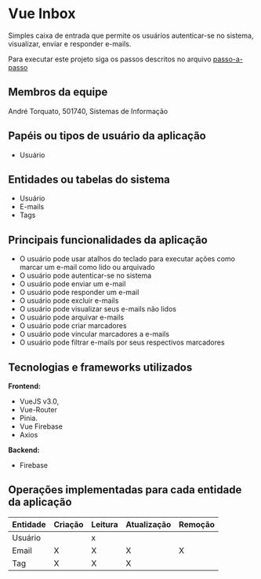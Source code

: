 # Vue Inbox

Simples caixa de entrada que permite os usuários autenticar-se no sistema, visualizar, enviar e responder e-mails.

Para executar este projeto siga os passos descritos no arquivo [passo-a-passo](passo-a-passo.md)

## Membros da equipe

André Torquato, 501740, Sistemas de Informação

## Papéis ou tipos de usuário da aplicação

- Usuário

## Entidades ou tabelas do sistema

- Usuário
- E-mails
- Tags

## Principais funcionalidades da aplicação

- O usuário pode usar atalhos do teclado para executar ações como marcar um e-mail como lido ou arquivado
- O usuário pode autenticar-se no sistema
- O usuário pode enviar um e-mail 
- O usuário pode responder um e-mail
- O usuário pode excluir e-mails
- O usuário pode visualizar seus e-mails não lidos
- O usuário pode arquivar e-mails
- O usuário pode criar marcadores
- O usuário pode vincular marcadores a e-mails
- O usuário pode filtrar e-mails por seus respectivos marcadores


## Tecnologias e frameworks utilizados

**Frontend:**

- VueJS v3.0, 
- Vue-Router 
- Pinia.
- Vue Firebase
- Axios

**Backend:**

- Firebase


## Operações implementadas para cada entidade da aplicação


| Entidade| Criação | Leitura | Atualização | Remoção |
| --- | --- | --- | --- | --- |
| Usuário |  | x |  |  |
| Email | X  | X |  X | X |
| Tag | X  | X |  X |  |
